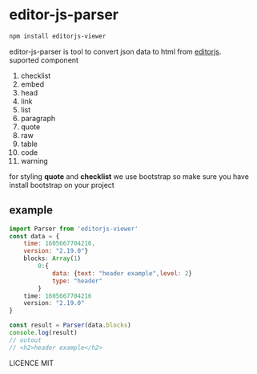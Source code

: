 # editor-js-parser

```bash
npm install editorjs-viewer
```

editor-js-parser is tool to convert json data to html from [editorjs](https://editorjs.io/).
<br/>
suported component

1. checklist
2. embed
3. head
4. link
5. list
6. paragraph
7. quote
8. raw
9. table
10. code
11. warning

for styling **quote** and **checklist** we use bootstrap so make sure you have install bootstrap on your project

## example

```javascript
import Parser from 'editorjs-viewer'
const data = {
    time: 1605667704216,
    version: "2.19.0"}
    blocks: Array(1)
        0:{
            data: {text: "header example",level: 2}
            type: "header"
        }
    time: 1605667704216
    version: "2.19.0"
}

const result = Parser(data.blocks)
console.log(result)
// outout
// <h2>header example</h2>
```

LICENCE MIT
